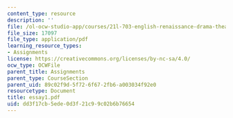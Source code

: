 ```yaml
---
content_type: resource
description: ''
file: /ol-ocw-studio-app/courses/21l-703-english-renaissance-drama-theatre-and-society-in-the-age-of-shakespeare-fall-2003/dd3f17cb5ede0d3f21c99c02b6b76654_essay1.pdf
file_size: 17097
file_type: application/pdf
learning_resource_types:
- Assignments
license: https://creativecommons.org/licenses/by-nc-sa/4.0/
ocw_type: OCWFile
parent_title: Assignments
parent_type: CourseSection
parent_uid: 89c02f9d-5f72-6f67-2fb6-a003034f92e0
resourcetype: Document
title: essay1.pdf
uid: dd3f17cb-5ede-0d3f-21c9-9c02b6b76654
---
```

